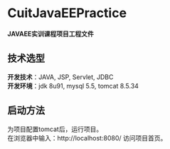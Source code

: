 # CuitJavaEEPractice
**JAVAEE实训课程项目工程文件**

## 技术选型
**开发技术**：JAVA, JSP, Servlet, JDBC  
**开发环境**：jdk 8u91, mysql 5.5, tomcat 8.5.34

## 启动方法
  为项目配置tomcat后，运行项目。  
  在浏览器中输入：http://localhost:8080/ 访问项目首页。
